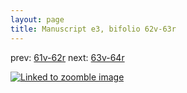 ```yaml
---
layout: page
title: Manuscript e3, bifolio 62v-63r
---
```


prev: [61v-62r](../61v-62r/) next: [63v-64r](../63v-64r/)



[![Linked to zoomble image](http://www.homermultitext.org/iipsrv?IIIF=/project/homer/pyramidal/deepzoom/hmt/e3bifolio/v1/E3_62v_63r.tif/full/2000,/0/default.jpg)](http://www.homermultitext.org/ict2/?urn=urn:cite2:hmt:e3bifolio.v1:E3_62v_63r)

